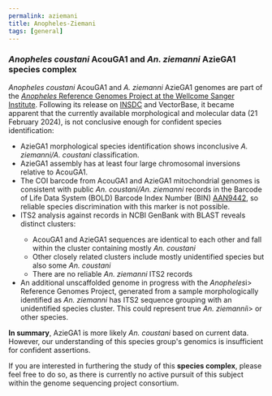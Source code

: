 ```yaml
---
permalink: aziemani
title: Anopheles-Ziemani
tags: [general]
---
```


<!-- no need for a title in this page -->

<div class="static-content">
<!-- use h3 for headings -->

<h3><i>Anopheles coustani</i> AcouGA1 and <i>An. ziemanni</i> AzieGA1 species complex</h3>

<i>Anopheles coustani</i> AcouGA1 and <i>A. ziemanni</i> AzieGA1 genomes are part of the <a href="[url](https://www.sanger.ac.uk/collaboration/anopheles-reference-genomes-project/)"><i>Anopheles</i> Reference Genomes Project at the Wellcome Sanger Institute</a>. Following its release on <a href="[url](https://www.insdc.org/)">INSDC</a> and VectorBase, it became apparent that the currently available morphological and molecular data (21 February 2024), is not conclusive enough for confident species identification: 

<ul>
  <li>AzieGA1 morphological species identification shows inconclusive <i>A. ziemanni/A. coustani</i> classification.</li>
  <li>AzieGA1 assembly has at least four large chromosomal inversions relative to AcouGA1.</li>
  <li>The COI barcode from AcouGA1 and AzieGA1 mitochondrial genomes is consistent with public <i>An. coustani/An. ziemanni</i> records in the Barcode of Life Data System (BOLD) Barcode Index Number (BIN) <a href="[url](https://www.boldsystems.org/index.php/Public_BarcodeCluster?clusteruri=BOLD:AAN9442)">AAN9442</a>, so reliable species discrimination with this marker is not possible.</li>
    <li>ITS2 analysis against records in NCBI GenBank with BLAST reveals distinct clusters: </li>

<ul>
  <li>AcouGA1 and AzieGA1 sequences are identical to each other and fall within the cluster containing mostly <i>An. coustani</i></li>
  <li> Other closely related clusters include mostly unidentified species but also some <i>An. coustani</i></li>
  <li> There are no reliable <i>An. ziemanni</i> ITS2 records</li>
</ul>
  
  <li>An additional unscaffolded genome in progress with the <i>Anopheles</i>i> Reference Genomes Project, generated from a sample morphologically identified as <i>An. ziemanni</i> has ITS2 sequence grouping with an unidentified species cluster. This could represent true <i>An. ziemanni</i>i> or other species. </li>

</ul>

<b>In summary</b>, AzieGA1 is more likely <i>An. coustani</i> based on current data. However, our understanding of this species group's genomics is insufficient for confident assertions.

If you are interested in furthering the study of this <b>species complex</b>, please feel free to do so, as there is currently no active pursuit of this subject within the genome sequencing project consortium. 



</div>
